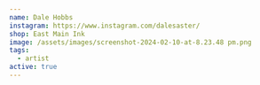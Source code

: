 ```yaml
---
name: Dale Hobbs
instagram: https://www.instagram.com/dalesaster/
shop: East Main Ink
image: /assets/images/screenshot-2024-02-10-at-8.23.48 pm.png
tags:
  - artist
active: true
---
```

